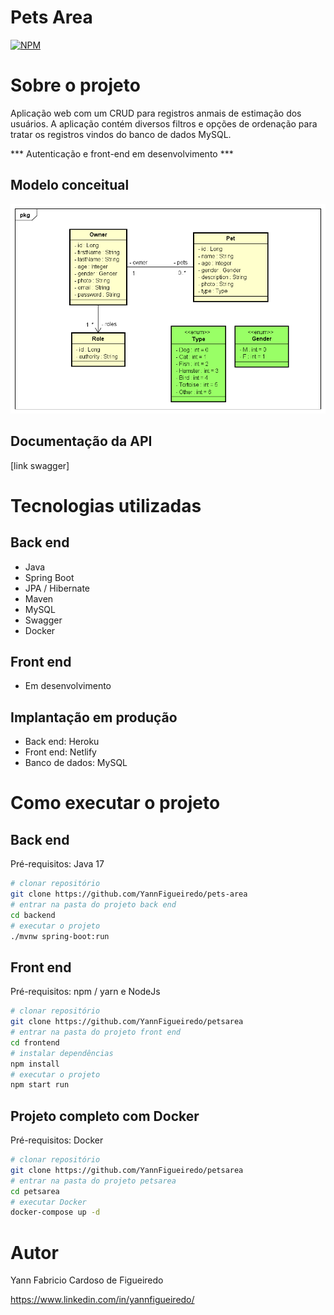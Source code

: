# Pets Area
[![NPM](https://img.shields.io/npm/l/react)](https://github.com/YannFigueiredo/pets-area/blob/main/LICENSE)

# Sobre o projeto

Aplicação web com um CRUD para registros anmais de estimação dos usuários. A aplicação contém diversos filtros e opções de ordenação para tratar os registros vindos do banco de dados MySQL.

*** Autenticação e front-end em desenvolvimento ***

## Modelo conceitual
<img src="https://github.com/YannFigueiredo/assets/blob/main/pets-area/modelo-conceitual.png"  alt="Modelo conceitual" title="Modelo conceitual"/>

## Documentação da API
[link swagger]

# Tecnologias utilizadas
## Back end

- Java
- Spring Boot
- JPA / Hibernate
- Maven
- MySQL
- Swagger
- Docker

## Front end
- Em desenvolvimento

## Implantação em produção
- Back end: Heroku
- Front end: Netlify
- Banco de dados: MySQL

# Como executar o projeto

## Back end
Pré-requisitos: Java 17

```bash
# clonar repositório
git clone https://github.com/YannFigueiredo/pets-area
# entrar na pasta do projeto back end
cd backend
# executar o projeto
./mvnw spring-boot:run
```

## Front end
Pré-requisitos: npm / yarn  e NodeJs

```bash
# clonar repositório
git clone https://github.com/YannFigueiredo/petsarea
# entrar na pasta do projeto front end
cd frontend
# instalar dependências
npm install
# executar o projeto
npm start run
```
## Projeto completo com Docker
Pré-requisitos: Docker

```bash
# clonar repositório
git clone https://github.com/YannFigueiredo/petsarea
# entrar na pasta do projeto petsarea
cd petsarea
# executar Docker
docker-compose up -d
```

# Autor

Yann Fabricio Cardoso de Figueiredo

https://www.linkedin.com/in/yannfigueiredo/
